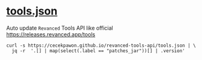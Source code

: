 # [tools.json](https://cecekpawon.github.io/revanced-tools-api/tools.json)
Auto update `Revanced` Tools API like official https://releases.revanced.app/tools

```
curl -s https://cecekpawon.github.io/revanced-tools-api/tools.json | \
  jq -r  '.[] | map(select(.label == "patches_jar"))[] | .version'
```
